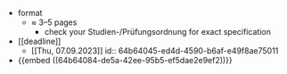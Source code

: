 - format
	- $\approx$ 3–5 pages
		- check your Studien-/Prüfungsordnung for exact specification
- [[deadline]]
	- [[Thu, 07.09.2023]]
	  id:: 64b64045-ed4d-4590-b6af-e49f8ae75011
- {{embed ((64b64084-de5a-42ee-95b5-ef5dae2e9ef2))}}